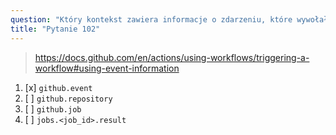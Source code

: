 ```yaml
---
question: "Który kontekst zawiera informacje o zdarzeniu, które wywołało uruchomienie workflow?"
title: "Pytanie 102"
---
```


> https://docs.github.com/en/actions/using-workflows/triggering-a-workflow#using-event-information
1. [x] `github.event`
1. [ ] `github.repository`
1. [ ] `github.job`
1. [ ] `jobs.<job_id>.result`
